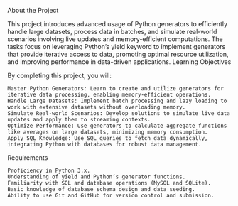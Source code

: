 
About the Project

This project introduces advanced usage of Python generators to efficiently handle large datasets, process data in batches, and simulate real-world scenarios involving live updates and memory-efficient computations. The tasks focus on leveraging Python’s yield keyword to implement generators that provide iterative access to data, promoting optimal resource utilization, and improving performance in data-driven applications.
Learning Objectives

By completing this project, you will:

    Master Python Generators: Learn to create and utilize generators for iterative data processing, enabling memory-efficient operations.
    Handle Large Datasets: Implement batch processing and lazy loading to work with extensive datasets without overloading memory.
    Simulate Real-world Scenarios: Develop solutions to simulate live data updates and apply them to streaming contexts.
    Optimize Performance: Use generators to calculate aggregate functions like averages on large datasets, minimizing memory consumption.
    Apply SQL Knowledge: Use SQL queries to fetch data dynamically, integrating Python with databases for robust data management.

Requirements

    Proficiency in Python 3.x.
    Understanding of yield and Python’s generator functions.
    Familiarity with SQL and database operations (MySQL and SQLite).
    Basic knowledge of database schema design and data seeding.
    Ability to use Git and GitHub for version control and submission.


